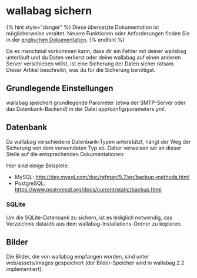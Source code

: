 wallabag sichern
================

{% hint style="danger" %}
Diese übersetzte Dokumentation ist möglicherweise veraltet. Neuere Funktionen oder Anforderungen finden Sie in der [englischen Dokumentation](https://doc.wallabag.org/en/).
{% endhint %}

Da es manchmal vorkommen kann, dass dir ein Fehler mit deiner wallabag
unterläuft und du Daten verlierst oder deine wallabag auf einen anderen
Server verschieben willst, ist eine Sicherung der Daten sicher ratsam.
Dieser Artikel beschreibt, was du für die Sicherung benötigst.

Grundlegende Einstellungen
--------------------------

wallabag speichert grundlegende Parameter (etwa der SMTP-Server oder das
Datenbank-Backend) in der Datei app/config/parameters.yml.

Datenbank
---------

Da wallabag verschiedene Datenbank-Typen unterstützt, hängt der Weg der
Sicherung von dem verwendeten Typ ab. Daher verweisen wir an dieser
Stelle auf die entsprechenden Dokumentationen:

Hier sind einige Beispiele:

-   MySQL: <http://dev.mysql.com/doc/refman/5.7/en/backup-methods.html>
-   PostgreSQL:
    <https://www.postgresql.org/docs/current/static/backup.html>

### SQLite

Um die SQLite-Datenbank zu sichern, ist es lediglich notwendig, das
Verzeichnis data/db aus dem wallabag-Installations-Ordner zu kopieren.

Bilder
------

Die Bilder, die von wallabag empfangen worden, sind unter
web/assets/images gespeichert (der Bilder-Speicher wird in wallabag 2.2
implementiert).
